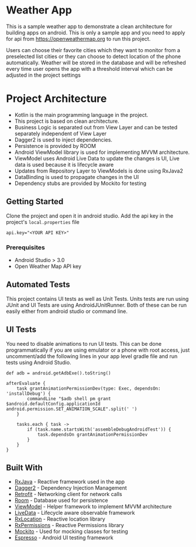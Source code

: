 # Weather App

This is a sample weather app to demonstrate a clean architecture for building apps on android. This is only a sample app and you need to apply for api from https://openweathermap.org to run this project.

Users can choose their favorite cities which they want to monitor from a preselected list cities or they can choose to detect location of the phone automatically. Weather will be stored in the database and will be refreshed every time user opens the app with a threshold interval which can be adjusted in the project settings

# Project Architecture

* Kotlin is the main programming language in the project.
* This project is based on clean architecture.
* Business Logic is separated out from View Layer and can be tested separately independent of View Layer
* Dagger2 is used to inject dependencies.
* Persistence is provided by ROOM
* Android ViewModel library is used for implementing MVVM architecture.
* ViewModel uses Android Live Data to update the changes is UI, Live data is used because it is lifecycle aware
* Updates from Repository Layer to ViewModels is done using RxJava2
* DataBinding is used to propagate changes in the UI
* Dependency stubs are provided by Mockito for testing

## Getting Started

Clone the project and open it in android studio. Add the api key in the project's `local.properties` file

```
api.key="<YOUR API KEY>"
```
### Prerequisites

*  Android Studio > 3.0
*  Open Weather Map API key

## Automated Tests

This project contains UI tests as well as Unit Tests. Units tests are run using JUnit and UI Tests are using AndroidJUnitRunner. Both of these can be run  easily either from android studio or command line.

## UI Tests
You need to disable animations to run UI tests. This can be done programmatically if you are using emulator or a phone with root access, just uncomment/add the following lines in your app level gradle file and run tests using Android Studio.

```
def adb = android.getAdbExe().toString()

afterEvaluate {
    task grantAnimationPermissionDev(type: Exec, dependsOn: 'installDebug') {
        commandLine "$adb shell pm grant $android.defaultConfig.applicationId android.permission.SET_ANIMATION_SCALE".split(' ')
    }

    tasks.each { task ->
        if (task.name.startsWith('assembleDebugAndroidTest')) {
            task.dependsOn grantAnimationPermissionDev
        }
    }
}
```

## Built With

* [RxJava](https://github.com/ReactiveX/RxJava) - Reactive framework used in the app
* [Dagger2](https://github.com/google/dagger) - Dependency Injection Management
* [Retrofit](https://square.github.io/retrofit/) - Networking client for network calls
* [Room](https://developer.android.com/topic/libraries/architecture/room) - Database used for persistence
* [ViewModel](https://developer.android.com/topic/libraries/architecture/viewmodel) - Helper framework to implement MVVM architecture
* [LiveData](https://developer.android.com/topic/libraries/architecture/livedata) - Lifecycle aware observable framework
* [RxLocation](https://github.com/patloew/RxLocation) - Reactive location library
* [RxPermissions](https://github.com/tbruyelle/RxPermissions) - Reactive Permissions library
* [Mockito](https://site.mockito.org/) - Used for mocking classes for testing
* [Espresso](https://developer.android.com/training/testing/espresso) - Android UI testing framework

